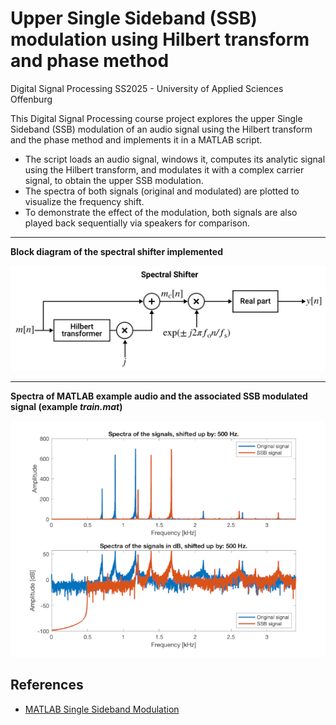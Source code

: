 # Upper Single Sideband (SSB) modulation using Hilbert transform and phase method

Digital Signal Processing SS2025 - University of Applied Sciences Offenburg

This Digital Signal Processing course project explores the upper Single Sideband (SSB) modulation of an audio signal using the Hilbert transform and the phase method and implements it in a MATLAB script.

- The script loads an audio signal, windows it, computes its analytic signal using the Hilbert transform, and modulates it with a complex carrier signal, to obtain the upper SSB modulation.
- The spectra of both signals (original and modulated) are plotted to visualize the frequency shift.
- To demonstrate the effect of the modulation, both signals are also played back sequentially via speakers for comparison.

---
**Block diagram of the spectral shifter implemented**

![Block diagram of the spectral shifter](imag/spectral_shifter.png)

---
**Spectra of MATLAB example audio and the associated SSB modulated signal (example *train.mat*)**

![Example Plot of spectra](imag/spectra_example.png)

## References
* [MATLAB Single Sideband Modulation](https://de.mathworks.com/help/signal/ug/single-sideband-modulation-via-the-hilbert-transform.html?searchHighlight=single%20sideband%20modulation&s_tid=srchtitle_support_results_2_single%20sideband%20modulation)